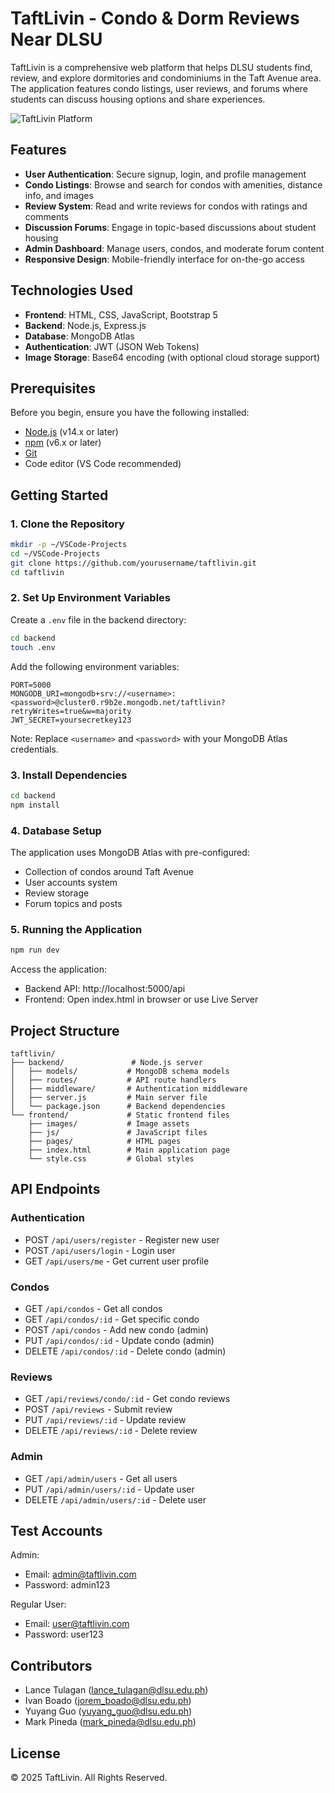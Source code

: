 # TaftLivin - Condo & Dorm Reviews Near DLSU

TaftLivin is a comprehensive web platform that helps DLSU students find, review, and explore dormitories and condominiums in the Taft Avenue area. The application features condo listings, user reviews, and forums where students can discuss housing options and share experiences.

![TaftLivin Platform](https://via.placeholder.com/800x400?text=TaftLivin+Platform)

## Features

- **User Authentication**: Secure signup, login, and profile management
- **Condo Listings**: Browse and search for condos with amenities, distance info, and images
- **Review System**: Read and write reviews for condos with ratings and comments
- **Discussion Forums**: Engage in topic-based discussions about student housing
- **Admin Dashboard**: Manage users, condos, and moderate forum content
- **Responsive Design**: Mobile-friendly interface for on-the-go access

## Technologies Used

- **Frontend**: HTML, CSS, JavaScript, Bootstrap 5
- **Backend**: Node.js, Express.js
- **Database**: MongoDB Atlas
- **Authentication**: JWT (JSON Web Tokens)
- **Image Storage**: Base64 encoding (with optional cloud storage support)

## Prerequisites

Before you begin, ensure you have the following installed:

- [Node.js](https://nodejs.org/) (v14.x or later)
- [npm](https://www.npmjs.com/) (v6.x or later)
- [Git](https://git-scm.com/)
- Code editor (VS Code recommended)

## Getting Started

### 1. Clone the Repository

```bash
mkdir -p ~/VSCode-Projects
cd ~/VSCode-Projects
git clone https://github.com/yourusername/taftlivin.git
cd taftlivin
```

### 2. Set Up Environment Variables

Create a `.env` file in the backend directory:

```bash
cd backend
touch .env
```

Add the following environment variables:

```plaintext
PORT=5000
MONGODB_URI=mongodb+srv://<username>:<password>@cluster0.r9b2e.mongodb.net/taftlivin?retryWrites=true&w=majority
JWT_SECRET=yoursecretkey123
```

Note: Replace `<username>` and `<password>` with your MongoDB Atlas credentials.

### 3. Install Dependencies

```bash
cd backend
npm install
```

### 4. Database Setup

The application uses MongoDB Atlas with pre-configured:
- Collection of condos around Taft Avenue
- User accounts system
- Review storage
- Forum topics and posts

### 5. Running the Application

```bash
npm run dev
```

Access the application:
- Backend API: http://localhost:5000/api
- Frontend: Open index.html in browser or use Live Server

## Project Structure

```
taftlivin/
├── backend/               # Node.js server
│   ├── models/           # MongoDB schema models
│   ├── routes/           # API route handlers
│   ├── middleware/       # Authentication middleware
│   ├── server.js         # Main server file
│   └── package.json      # Backend dependencies
└── frontend/             # Static frontend files
    ├── images/           # Image assets
    ├── js/               # JavaScript files
    ├── pages/            # HTML pages
    ├── index.html        # Main application page
    └── style.css         # Global styles
```

## API Endpoints

### Authentication
- POST `/api/users/register` - Register new user
- POST `/api/users/login` - Login user
- GET `/api/users/me` - Get current user profile

### Condos
- GET `/api/condos` - Get all condos
- GET `/api/condos/:id` - Get specific condo
- POST `/api/condos` - Add new condo (admin)
- PUT `/api/condos/:id` - Update condo (admin)
- DELETE `/api/condos/:id` - Delete condo (admin)

### Reviews
- GET `/api/reviews/condo/:id` - Get condo reviews
- POST `/api/reviews` - Submit review
- PUT `/api/reviews/:id` - Update review
- DELETE `/api/reviews/:id` - Delete review

### Admin
- GET `/api/admin/users` - Get all users
- PUT `/api/admin/users/:id` - Update user
- DELETE `/api/admin/users/:id` - Delete user

## Test Accounts

Admin:
- Email: admin@taftlivin.com
- Password: admin123

Regular User:
- Email: user@taftlivin.com
- Password: user123

## Contributors

- Lance Tulagan (lance_tulagan@dlsu.edu.ph)
- Ivan Boado (jorem_boado@dlsu.edu.ph)
- Yuyang Guo (yuyang_guo@dlsu.edu.ph)
- Mark Pineda (mark_pineda@dlsu.edu.ph)

## License

© 2025 TaftLivin. All Rights Reserved.
